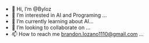 - 👋 Hi, I’m @Byloz
- 👀 I’m interested in AI and Programing ...
- 🌱 I’m currently learning about AI...
- 💞️ I’m looking to collaborate on ...
- 📫 How to reach me brandon.lozano1110@gmail.com ...

<!---
Byloz/Byloz is a ✨ special ✨ repository because its `README.md` (this file) appears on your GitHub profile.
You can click the Preview link to take a look at your changes.
--->
